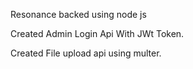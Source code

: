 Resonance backed using node js

Created Admin Login Api With JWt Token.

Created File upload api using multer.

